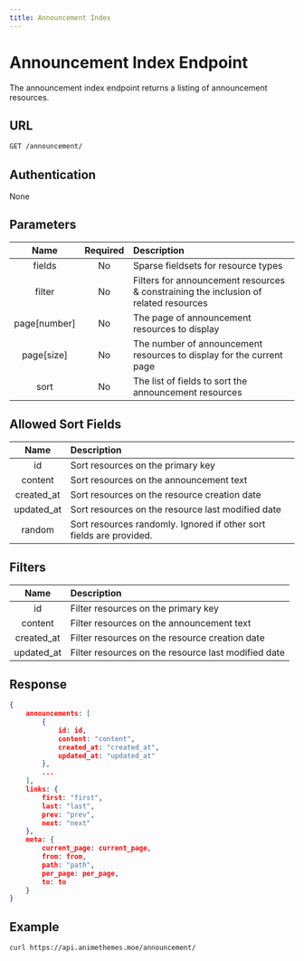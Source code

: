```yaml
---
title: Announcement Index
---
```


# Announcement Index Endpoint

The announcement index endpoint returns a listing of announcement resources.

## URL

```sh
GET /announcement/
```

## Authentication

None

## Parameters

| Name         | Required | Description                                                                          |
| :----------: | :------: | :----------------------------------------------------------------------------------- |
| fields       | No       | Sparse fieldsets for resource types                                                  |
| filter       | No       | Filters for announcement resources & constraining the inclusion of related resources |
| page[number] | No       | The page of announcement resources to display                                        |
| page[size]   | No       | The number of announcement resources to display for the current page                 |
| sort         | No       | The list of fields to sort the announcement resources                                |

## Allowed Sort Fields

|    Name    | Description                                                         |
| :--------: | :------------------------------------------------------------------ |
| id         | Sort resources on the primary key                                   |
| content    | Sort resources on the announcement text                             |
| created_at | Sort resources on the resource creation date                        |
| updated_at | Sort resources on the resource last modified date                   |
| random     | Sort resources randomly. Ignored if other sort fields are provided. |

## Filters

|    Name    | Description                                                        |
| :--------: | :----------------------------------------------------------------- |
| id         | Filter resources on the primary key                                |
| content    | Filter resources on the announcement text                          |
| created_at | Filter resources on the resource creation date                     |
| updated_at | Filter resources on the resource last modified date                |

## Response

```json
{
    announcements: [
        {
            id: id,
            content: "content",
            created_at: "created_at",
            updated_at: "updated_at"
        },
        ...
    ],
    links: {
        first: "first",
        last: "last",
        prev: "prev",
        next: "next"
    },
    meta: {
        current_page: current_page,
        from: from,
        path: "path",
        per_page: per_page,
        to: to
    }
}
```

## Example

```bash
curl https://api.animethemes.moe/announcement/
```
